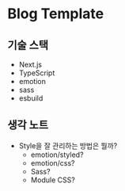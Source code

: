 # Blog Template
## 기술 스택
- Next.js
- TypeScript
- emotion
- sass
- esbuild

## 생각 노트
- Style을 잘 관리하는 방법은 뭘까?
  - emotion/styled?
  - emotion/css?
  - Sass?
  - Module CSS?

